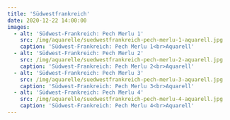 ```yaml
---
title: 'Südwestfrankreich'
date: 2020-12-22 14:00:00
images:
  - alt: 'Südwest-Frankreich: Pech Merlu 1'
    src: /img/aquarelle/suedwestfrankreich-pech-merlu-1-aquarell.jpg
    caption: 'Südwest-Frankreich: Pech Merlu 1<br>Aquarell'
  - alt: 'Südwest-Frankreich: Pech Merlu 2'
    src: /img/aquarelle/suedwestfrankreich-pech-merlu-2-aquarell.jpg
    caption: 'Südwest-Frankreich: Pech Merlu 2<br>Aquarell'
  - alt: 'Südwest-Frankreich: Pech Merlu 3'
    src: /img/aquarelle/suedwestfrankreich-pech-merlu-3-aquarell.jpg
    caption: 'Südwest-Frankreich: Pech Merlu 3<br>Aquarell'
  - alt: 'Südwest-Frankreich: Pech Merlu 4'
    src: /img/aquarelle/suedwestfrankreich-pech-merlu-4-aquarell.jpg
    caption: 'Südwest-Frankreich: Pech Merlu 4<br>Aquarell'
---
```

